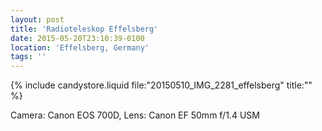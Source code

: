 ```yaml
---
layout: post
title: 'Radioteleskop Effelsberg'
date: 2015-05-20T23:10:39-0100
location: 'Effelsberg, Germany'
tags: ''
---
```


{% include candystore.liquid file:"20150510_IMG_2281_effelsberg" title:"" %}

Camera: Canon EOS 700D, Lens: Canon EF 50mm f/1.4 USM
